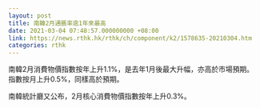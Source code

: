 ```yaml
---
layout: post
title: 南韓2月通脹率逾1年來最高
date: 2021-03-04 07:48:57.000000000 +08:00
link: https://news.rthk.hk/rthk/ch/component/k2/1578635-20210304.htm
categories: rthk
---
```


南韓2月消費物價指數按年上升1.1%，是去年1月後最大升幅，亦高於市場預期。指數按月上升0.5%，同樣高於預期。

南韓統計廳又公布，2月核心消費物價指數按年上升0.3%。
